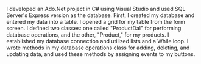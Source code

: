   I developed an Ado.Net project in C# using Visual Studio and used SQL Server's Express version as the database. First, I created my database and entered my data into a table. I opened a grid for my table from the form screen. I defined two classes: one called "ProductDal" for performing database operations, and the other, "Product," for my products. I established my database connection and utilized lists and a While loop. I wrote methods in my database operations class for adding, deleting, and updating data, and used these methods by assigning events to my buttons.





